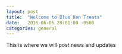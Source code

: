 ```yaml
---
layout: post
title:  "Welcome to Blue Hen Treats"
date:   2016-06-06 20:01:00 -0500
categories: general
---
```


This is where we will post news and updates